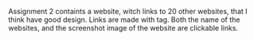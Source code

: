 Assignment 2 containts a website, witch links to 20 other websites, that I think have good design.
Links are made with <a> tag.
Both the name of the websites, and the screenshot image of the website are clickable links.